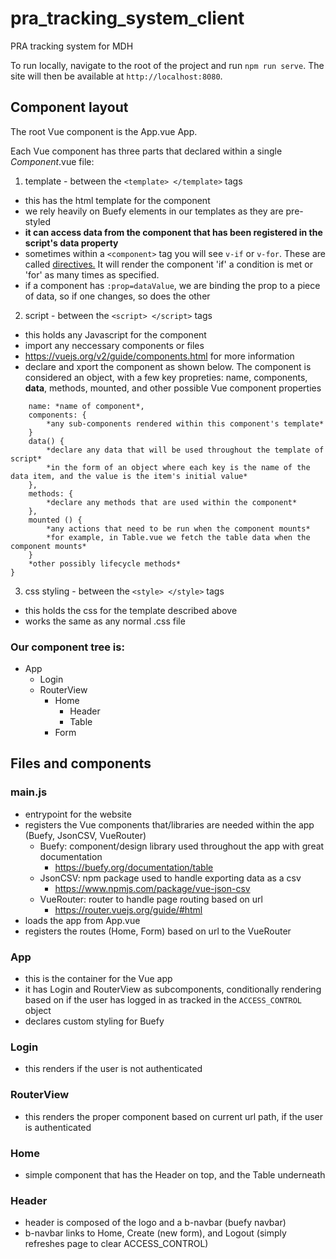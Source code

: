 # pra_tracking_system_client

PRA tracking system for MDH

To run locally, navigate to the root of the project and run `npm run serve`. The site will then be available at `http://localhost:8080`.

## Component layout

The root Vue component is the App.vue App.

Each Vue component has three parts that declared within a single _Component_.vue file:

1. template - between the `<template> </template>` tags

- this has the html template for the component
- we rely heavily on Buefy elements in our templates as they are pre-styled
- **it can access data from the component that has been registered in the script's data property**
- sometimes within a `<component>` tag you will see `v-if` or `v-for`. These are called [directives.](https://vuejs.org/v2/guide/conditional.html) It will render the component 'if' a condition is met or 'for' as many times as specified.
- if a component has `:prop=dataValue`, we are binding the prop to a piece of data, so if one changes, so does the other

2. script - between the `<script> </script>` tags

- this holds any Javascript for the component
- import any neccessary components or files
- https://vuejs.org/v2/guide/components.html for more information
- declare and xport the component as shown below. The component is considered an object,
  with a few key propreties: name, components, **data**, methods, mounted, and other possible Vue component properties

```export default {
    name: *name of component*,
    components: {
        *any sub-components rendered within this component's template*
    }
    data() {
        *declare any data that will be used throughout the template of script*
        *in the form of an object where each key is the name of the data item, and the value is the item's initial value*
    },
    methods: {
        *declare any methods that are used within the component*
    },
    mounted () {
        *any actions that need to be run when the component mounts*
        *for example, in Table.vue we fetch the table data when the component mounts*
    }
    *other possibly lifecycle methods*
}
```

3. css styling - between the `<style> </style>` tags

- this holds the css for the template described above
- works the same as any normal .css file

### Our component tree is:

- App
  - Login
  - RouterView
    - Home
      - Header
      - Table
    - Form

## Files and components

### main.js

- entrypoint for the website
- registers the Vue components that/libraries are needed within the app (Buefy, JsonCSV, VueRouter)
  - Buefy: component/design library used throughout the app with great documentation
    - https://buefy.org/documentation/table
  - JsonCSV: npm package used to handle exporting data as a csv
    - https://www.npmjs.com/package/vue-json-csv
  - VueRouter: router to handle page routing based on url
    - https://router.vuejs.org/guide/#html
- loads the app from App.vue
- registers the routes (Home, Form) based on url to the VueRouter

### App

- this is the container for the Vue app
- it has Login and RouterView as subcomponents, conditionally rendering based on if the user has logged in as tracked in the `ACCESS_CONTROL` object
- declares custom styling for Buefy

### Login

- this renders if the user is not authenticated

### RouterView

- this renders the proper component based on current url path, if the user is authenticated

### Home

- simple component that has the Header on top, and the Table underneath

### Header

- header is composed of the logo and a b-navbar (buefy navbar)
- b-navbar links to Home, Create (new form), and Logout (simply refreshes page to clear ACCESS_CONTROL)

```

```
